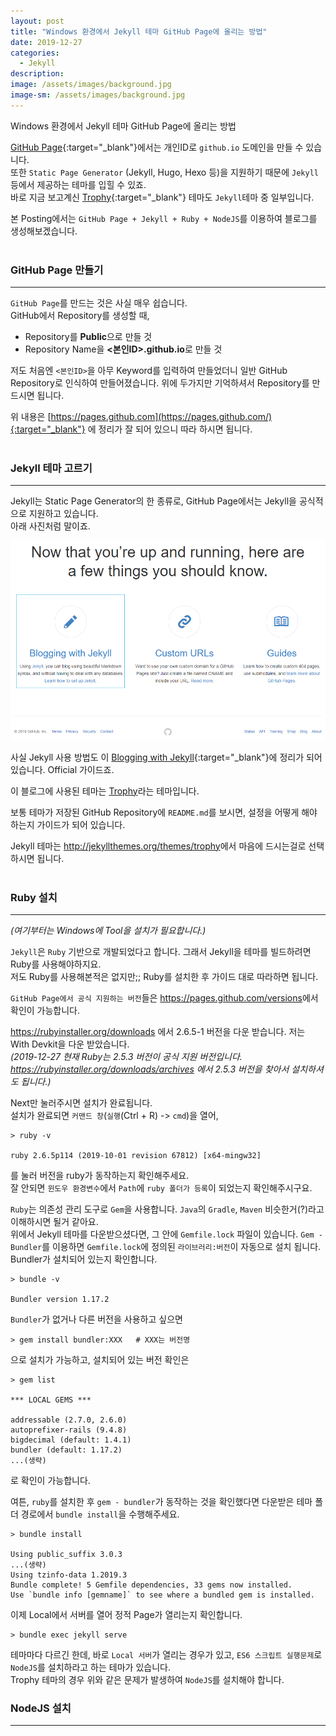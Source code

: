 ```yaml
---
layout: post
title: "Windows 환경에서 Jekyll 테마 GitHub Page에 올리는 방법"
date: 2019-12-27
categories:
  - Jekyll
description:
image: /assets/images/background.jpg
image-sm: /assets/images/background.jpg
---
```

Windows 환경에서 Jekyll 테마 GitHub Page에 올리는 방법

[GitHub Page](https://pages.github.com/){:target="_blank"}에서는 개인ID로 `github.io` 도메인을 만들 수 있습니다.  
또한 `Static Page Generator` (Jekyll, Hugo, Hexo 등)을 지원하기 때문에 `Jekyll` 등에서 제공하는 테마를 입힐 수 있죠.  
바로 지금 보고계신 [Trophy](http://jekyllthemes.org/themes/trophy/){:target="_blank"} 테마도 `Jekyll`테마 중 일부입니다.

본 Posting에서는 `GitHub Page + Jekyll + Ruby + NodeJS`를 이용하여 블로그를 생성해보겠습니다.
<br/>
<br/>
### GitHub Page 만들기
***
`GitHub Page`를 만드는 것은 사실 매우 쉽습니다.  
GitHub에서 Repository를 생성할 때, 
- Repository를 **Public**으로 만들 것
- Repository Name을 **\<본인ID>.github.io**로 만들 것

저도 처음엔 `<본인ID>`을 아무 Keyword를 입력하여 만들었더니 일반 GitHub Repository로 인식하여 만들어졌습니다. 위에 두가지만 기억하셔서 Repository를 만드시면 됩니다.

위 내용은 [https://pages.github.com](https://pages.github.com/){:target="_blank"} 에 정리가 잘 되어 있으니 따라 하시면 됩니다.
<br/>
<br/>
### Jekyll 테마 고르기
***
Jekyll는 Static Page Generator의 한 종류로, GitHub Page에서는 Jekyll을 공식적으로 지원하고 있습니다.  
아래 사진처럼 말이죠.

![GitHub Jekyll 지원](/assets/images/2019-12-27-jekyll/image1.png)

사실 Jekyll 사용 방법도 이 [Blogging with Jekyll](https://help.github.com/en/github/working-with-github-pages/setting-up-a-github-pages-site-with-jekyll){:target="_blank"}에 정리가 되어있습니다. Official 가이드죠.

이 블로그에 사용된 테마는 [Trophy](http://jekyllthemes.org/themes/trophy/)라는 테마입니다.

보통 테마가 저장된 GitHub Repository에 `README.md`를 보시면, 설정을 어떻게 해야 하는지 가이드가 되어 있습니다.

Jekyll 테마는 <http://jekyllthemes.org/themes/trophy>에서 마음에 드시는걸로 선택하시면 됩니다.
<br/>
<br/>
### Ruby 설치
***
*(여기부터는 Windows에 Tool을 설치가 필요합니다.)*

`Jekyll`은 `Ruby` 기반으로 개발되었다고 합니다. 그래서 Jekyll을 테마를 빌드하려면 Ruby를 사용해야하지요.  
저도 Ruby를 사용해본적은 없지만;; Ruby를 설치한 후 가이드 대로 따라하면 됩니다.

`GitHub Page에서 공식 지원하는 버전`들은 <https://pages.github.com/versions>에서 확인이 가능합니다.

<https://rubyinstaller.org/downloads> 에서 2.6.5-1 버전을 다운 받습니다. 저는 With Devkit을 다운 받았습니다.  
*(2019-12-27 현재 Ruby는 2.5.3 버전이 공식 지원 버전입니다. <https://rubyinstaller.org/downloads/archives> 에서 2.5.3 버전을 찾아서 설치하셔도 됩니다.)*

Next만 눌러주시면 설치가 완료됩니다.  
설치가 완료되면 `커맨드 창`(`실행`(Ctrl + R) -> `cmd`)을 열어,

```
> ruby -v

ruby 2.6.5p114 (2019-10-01 revision 67812) [x64-mingw32]
```

를 눌러 버전을 ruby가 동작하는지 확인해주세요.  
잘 안되면 `윈도우 환경변수`에서 `Path`에 `ruby 폴더가 등록`이 되었는지 확인해주시구요.

`Ruby`는 의존성 관리 도구로 `Gem`을 사용합니다. `Java`의 `Gradle`, `Maven` 비슷한거(?)라고 이해하시면 될거 같아요.  
위에서 Jekyll 테마를 다운받으셨다면, 그 안에 `Gemfile.lock` 파일이 있습니다. `Gem - Bundler`를 이용하면 `Gemfile.lock`에 정의된 `라이브러리:버전`이 자동으로 설치 됩니다.  
Bundler가 설치되어 있는지 확인합니다.

```
> bundle -v

Bundler version 1.17.2
```

`Bundler`가 없거나 다른 버전을 사용하고 싶으면

```
> gem install bundler:XXX   # XXX는 버전명
```

으로 설치가 가능하고, 설치되어 있는 버전 확인은

```
> gem list

*** LOCAL GEMS ***

addressable (2.7.0, 2.6.0)
autoprefixer-rails (9.4.8)
bigdecimal (default: 1.4.1)
bundler (default: 1.17.2)
...(생략)
```

로 확인이 가능합니다.

여튼, `ruby`를 설치한 후 `gem - bundler`가 동작하는 것을 확인했다면 다운받은 테마 폴더 경로에서 `bundle install`을 수행해주세요.

```
> bundle install

Using public_suffix 3.0.3
...(생략)
Using tzinfo-data 1.2019.3
Bundle complete! 5 Gemfile dependencies, 33 gems now installed.
Use `bundle info [gemname]` to see where a bundled gem is installed.
```

이제 Local에서 서버를 열어 정적 Page가 열리는지 확인합니다.

```
> bundle exec jekyll serve
```

테마마다 다르긴 한데, 바로 `Local 서버`가 열리는 경우가 있고, `ES6 스크립트 실행문제`로 `NodeJS`를 설치하라고 하는 테마가 있습니다.  
Trophy 테마의 경우 위와 같은 문제가 발생하여 `NodeJS`를 설치해야 합니다.

### NodeJS 설치
***
